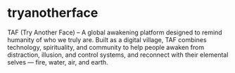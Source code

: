 # tryanotherface
TAF (Try Another Face) – A global awakening platform designed to remind humanity of who we truly are. Built as a digital village, TAF combines technology, spirituality, and community to help people awaken from distraction, illusion, and control systems, and reconnect with their elemental selves — fire, water, air, and earth.
